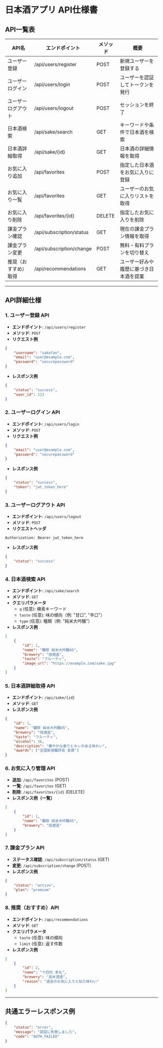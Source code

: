 
# 日本酒アプリ API仕様書

## API一覧表

| API名               | エンドポイント               | メソッド | 概要 |
|---------------------|-----------------------------|----------|------|
| ユーザー登録        | /api/users/register          | POST     | 新規ユーザーを登録する |
| ユーザーログイン    | /api/users/login             | POST     | ユーザーを認証してトークンを発行 |
| ユーザーログアウト  | /api/users/logout            | POST     | セッションを終了 |
| 日本酒検索          | /api/sake/search             | GET      | キーワードや条件で日本酒を検索 |
| 日本酒詳細取得      | /api/sake/{id}               | GET      | 日本酒の詳細情報を取得 |
| お気に入り追加      | /api/favorites               | POST     | 指定した日本酒をお気に入りに登録 |
| お気に入り一覧      | /api/favorites               | GET      | ユーザーのお気に入りリストを取得 |
| お気に入り削除      | /api/favorites/{id}          | DELETE   | 指定したお気に入りを削除 |
| 課金プラン確認      | /api/subscription/status     | GET      | 現在の課金プラン情報を取得 |
| 課金プラン変更      | /api/subscription/change     | POST     | 無料・有料プランを切り替え |
| 推奨（おすすめ）取得| /api/recommendations         | GET      | ユーザー好みや履歴に基づき日本酒を提案 |

---

## API詳細仕様

### 1. ユーザー登録 API
- **エンドポイント**: `/api/users/register`
- **メソッド**: `POST`
- **リクエスト例**
```json
{
    "username": "sakefan",
    "email": "user@example.com",
    "password": "securepassword"
}
```
- **レスポンス例**
```json
{
    "status": "success",
    "user_id": 123
}
```

### 2. ユーザーログイン API
- **エンドポイント**: `/api/users/login`
- **メソッド**: `POST`
- **リクエスト例**
```json
{
    "email": "user@example.com",
    "password": "securepassword"
}
```
- **レスポンス例**
```json
{
    "status": "success",
    "token": "jwt_token_here"
}
```

### 3. ユーザーログアウト API
- **エンドポイント**: `/api/users/logout`
- **メソッド**: `POST`
- **リクエストヘッダ**
```
Authorization: Bearer jwt_token_here
```
- **レスポンス例**
```json
{
    "status": "success"
}
```

### 4. 日本酒検索 API
- **エンドポイント**: `/api/sake/search`
- **メソッド**: `GET`
- **クエリパラメータ**
  - `q` (任意): 検索キーワード
  - `taste` (任意): 味の傾向（例: "甘口", "辛口"）
  - `type` (任意): 種類（例: "純米大吟醸"）
- **レスポンス例**
```json
[
    {
        "id": 1,
        "name": "獺祭 純米大吟醸45",
        "brewery": "旭酒造",
        "taste": "フルーティ",
        "image_url": "https://example.com/sake.jpg"
    }
]
```

### 5. 日本酒詳細取得 API
- **エンドポイント**: `/api/sake/{id}`
- **メソッド**: `GET`
- **レスポンス例**
```json
{
    "id": 1,
    "name": "獺祭 純米大吟醸45",
    "brewery": "旭酒造",
    "taste": "フルーティ",
    "alcohol": 16,
    "description": "華やかな香りとキレのある味わい",
    "awards": ["全国新酒鑑評会 金賞"]
}
```

### 6. お気に入り管理 API
- **追加**: `/api/favorites` (POST)
- **一覧**: `/api/favorites` (GET)
- **削除**: `/api/favorites/{id}` (DELETE)
- **レスポンス例（一覧）**
```json
[
    {
        "id": 1,
        "name": "獺祭 純米大吟醸45",
        "brewery": "旭酒造"
    }
]
```

### 7. 課金プラン API
- **ステータス確認**: `/api/subscription/status` (GET)
- **変更**: `/api/subscription/change` (POST)
- **レスポンス例**
```json
{
    "status": "active",
    "plan": "premium"
}
```

### 8. 推奨（おすすめ）API
- **エンドポイント**: `/api/recommendations`
- **メソッド**: `GET`
- **クエリパラメータ**
  - `taste` (任意): 味の傾向
  - `limit` (任意): 返す件数
- **レスポンス例**
```json
[
    {
        "id": 2,
        "name": "十四代 本丸",
        "brewery": "高木酒造",
        "reason": "過去のお気に入りと似た味わい"
    }
]
```

---

## 共通エラーレスポンス例
```json
{
    "status": "error",
    "message": "認証に失敗しました",
    "code": "AUTH_FAILED"
}
```
